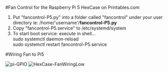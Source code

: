 
#Fan Control for the Raspberry Pi 5 HexCase on Printables.com
1.  Put "fancontrol-P5.py" into a folder called "fancontrol" under your user directory ie: /home/'username'/**fancontrol-P5.py**
2.  Copy "fancontrol-P5.service" to /etc/systemd/system
3.  To start boot service: execute in shell...  
  sudo systemctl daemon-reload\
  sudo systemctl restart fancontrol-P5.service



#Wiring Fan to Pi5



![pi-GPIO](https://github.com/carterm2/fancontrol-P5/assets/11826844/726ef399-13b2-41d4-975e-7275f8ee6469)
![HexCase-FanWiringLow](https://github.com/carterm2/fancontrol-P5/assets/11826844/245cbf54-08c0-4f5f-af06-896680aab7b6)
